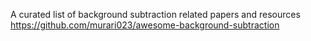
A curated list of background subtraction related papers and resources    
https://github.com/murari023/awesome-background-subtraction

